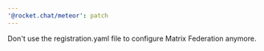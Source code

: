 ```yaml
---
'@rocket.chat/meteor': patch
---
```


Don't use the registration.yaml file to configure Matrix Federation anymore.
